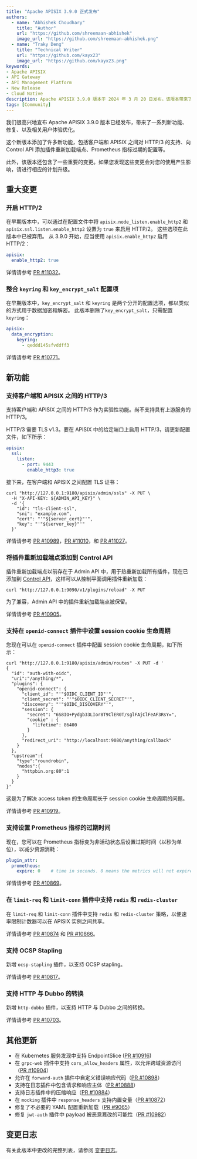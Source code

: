 ```yaml
---
title: "Apache APISIX 3.9.0 正式发布"
authors:
  - name: "Abhishek Choudhary"
    title: "Author"
    url: "https://github.com/shreemaan-abhishek"
    image_url: "https://github.com/shreemaan-abhishek.png"
  - name: "Traky Deng"
    title: "Technical Writer"
    url: "https://github.com/kayx23"
    image_url: "https://github.com/kayx23.png"
keywords:
- Apache APISIX
- API Gateway
- API Management Platform
- New Release
- Cloud Native
description: Apache APISIX 3.9.0 版本于 2024 年 3 月 20 日发布。该版本带来了一系列新功能、修复、以及相关用户体验优化。
tags: [Community]
---
```


我们很高兴地宣布 Apache APISIX 3.9.0 版本已经发布，带来了一系列新功能、修复、以及相关用户体验优化。

<!--truncate-->

这个新版本添加了许多新功能，包括客户端和 APISIX 之间对 HTTP/3 的支持、向 Control API 添加插件重新加载端点、Prometheus 指标过期的配置等。

此外，该版本还包含了一些重要的变更。如果您发现这些变更会对您的使用产生影响，请进行相应的计划升级。

## 重大变更

### 开启 HTTP/2

在早期版本中，可以通过在配置文件中将 `apisix.node_listen.enable_http2` 和 `apisix.ssl.listen.enable_http2` 设置为 `true` 来启用 HTTP/2。 这些选项在此版本中已被弃用。 从 3.9.0 开始，应当使用 `apisix.enable_http2` 启用 HTTP/2：

```yaml title="config.yaml"
apisix:
  enable_http2: true
```

详情请参考 [PR #11032](https://github.com/apache/apisix/pull/11032)。

### 整合 `keyring` 和 `key_encrypt_salt` 配置项

在早期版本中，`key_encrypt_salt` 和 `keyring` 是两个分开的配置选项，都以类似的方式用于数据加密和解密。 此版本删除了`key_encrypt_salt`，只需配置 `keyring`：

```yaml title="config.yaml"
apisix:
  data_encryption:
    keyring:
      - qeddd145sfvddff3
```

详情请参考 [PR #10771](https://github.com/apache/apisix/pull/10771)。

## 新功能

### 支持客户端和 APISIX 之间的 HTTP/3

支持客户端和 APISIX 之间的 HTTP/3 作为实验性功能。尚不支持具有上游服务的 HTTP/3。

HTTP/3 需要 TLS v1.3。要在 APISIX 中的给定端口上启用 HTTP/3，请更新配置文件，如下所示：

```yaml title="config.yaml"
apisix:
  ssl:
    listen:
      - port: 9443
        enable_http3: true
```

接下来，在客户端和 APISIX 之间配置 TLS 证书：

```shell
curl "http://127.0.0.1:9180/apisix/admin/ssls" -X PUT \
  -H "X-API-KEY: ${ADMIN_API_KEY}" \
  -d '{
    "id": "tls-client-ssl",
    "sni": "example.com",
    "cert": "'"${server_cert}"'",
    "key": "'"${server_key}"'"
  }'
 ```

详情请参考 [PR #10989](https://github.com/apache/apisix/pull/10989)，[PR #11010](https://github.com/apache/apisix/pull/11010)，和 [PR #11027](https://github.com/apache/apisix/pull/11027)。

### 将插件重新加载端点添加到 Control API

插件重新加载端点以前存在于 Admin API 中，用于热重新加载所有插件，现在已添加到 [Control API](https://apisix.apache.org/docs/apisix/next/control-api/#put-v1pluginsreload)，这样可以从控制平面调用插件重新加载：

```shell
curl "http://127.0.0.1:9090/v1/plugins/reload" -X PUT
```

为了兼容，Admin API 中的插件重新加载端点被保留。

详情请参考 [PR #10905](https://github.com/apache/apisix/pull/10905)。

### 支持在 `openid-connect` 插件中设置 session cookie 生命周期

您现在可以在 `openid-connect` 插件中配置 session cookie 生命周期，如下所示：

```shell
curl "http://127.0.0.1:9180/apisix/admin/routes" -X PUT -d '
{
  "id": "auth-with-oidc",
  "uri":"/anything/*",
  "plugins": {
    "openid-connect": {
      "client_id": "'"$OIDC_CLIENT_ID"'",
      "client_secret": "'"$OIDC_CLIENT_SECRET"'",
      "discovery": "'"$OIDC_DISCOVERY"'",
      "session": {
        "secret": "6S8IO+Pydgb33LIor8T9ClER0T/sglFAjClFeAF3RsY=",
        "cookie" : {
          "lifetime": 86400
        }
      },
      "redirect_uri": "http://localhost:9080/anything/callback"
    }
  },
  "upstream":{
    "type":"roundrobin",
    "nodes":{
      "httpbin.org:80":1
    }
  }
}'
```

这是为了解决 access token 的生命周期长于 session cookie 生命周期的问题。

详情请参考 [PR #10919](https://github.com/apache/apisix/pull/10919)。

### 支持设置 Prometheus 指标的过期时间

现在，您可以在 Prometheus 指标变为非活动状态后设置过期时间（以秒为单位），以减少资源消耗：

```yaml title="config.yaml"
plugin_attr:
  prometheus:
    expire: 0    # time in seconds. 0 means the metrics will not expire.
```

详情请参考 [PR #10869](https://github.com/apache/apisix/pull/10869)。

### 在 `limit-req` 和 `limit-conn` 插件中支持 `redis` 和 `redis-cluster`

在 `limit-req` 和 `limit-conn` 插件中支持 `redis` 和 `redis-cluster` 策略，以便速率限制计数器可以在 APISIX 实例之间共享。

详情请参考 [PR #10874](https://github.com/apache/apisix/pull/10874) 和 [PR #10866](https://github.com/apache/apisix/pull/10866)。

### 支持 OCSP Stapling

新增 `ocsp-stapling` 插件，以支持 OCSP stapling。

详情请参考 [PR #10817](https://github.com/apache/apisix/pull/10817)。

### 支持 HTTP 与 Dubbo 的转换

新增 `http-dubbo` 插件，以支持 HTTP 与 Dubbo 之间的转换。

详情请参考 [PR #10703](https://github.com/apache/apisix/pull/10703)。

## 其他更新

- 在 Kubernetes 服务发现中支持 EndpointSlice ([PR #10916](https://github.com/apache/apisix/pull/10916))
- 在 `grpc-web` 插件中支持 `cors_allow_headers` 属性，以允许跨域资源访问（[PR #10904](https://github.com/apache/apisix/pull/10904)）
- 允许在 `forward-auth` 插件中自定义错误响应代码（[PR #10898](https://github.com/apache/apisix/pull/10898)）
- 支持在日志插件中包含请求和响应主体（[PR #10888](https://github.com/apache/apisix/pull/10888)）
- 支持日志插件中的压缩响应（[PR #10884](https://github.com/apache/apisix/pull/10884)）
- 在 `mocking` 插件中 `response_headers` 支持内置变量（[PR #10872](https://github.com/apache/apisix/pull/10872)）
- 修复了不必要的 YAML 配置重新加载（[PR #9065](https://github.com/apache/apisix/pull/9065)）
- 修复 `jwt-auth` 插件中 payload 被恶意篡改的可能性（[PR #10982](https://github.com/apache/apisix/pull/10982)）

## 变更日志

有关此版本中更改的完整列表，请参阅 [变更日志](https://github.com/apache/apisix/blob/master/CHANGELOG.md#390)。
